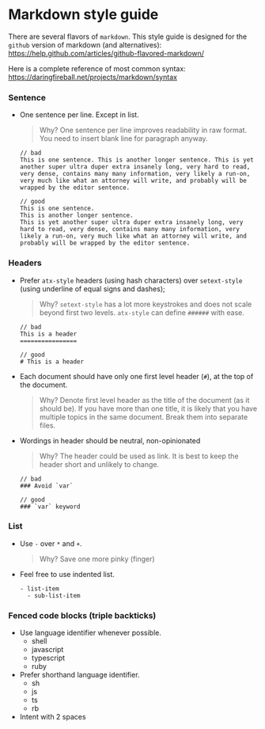 # Markdown style guide
There are several flavors of `markdown`.
This style guide is designed for the `github` version of markdown (and alternatives):
https://help.github.com/articles/github-flavored-markdown/

Here is a complete reference of most common syntax:
https://daringfireball.net/projects/markdown/syntax

### Sentence
- One sentence per line. Except in list.

  > Why? One sentence per line improves readability in raw format.
  > You need to insert blank line for paragraph anyway.

  ```
  // bad
  This is one sentence. This is another longer sentence. This is yet another super ultra duper extra insanely long, very hard to read, very dense, contains many many information, very likely a run-on, very much like what an attorney will write, and probably will be wrapped by the editor sentence.

  // good
  This is one sentence.
  This is another longer sentence.
  This is yet another super ultra duper extra insanely long, very hard to read, very dense, contains many many information, very likely a run-on, very much like what an attorney will write, and probably will be wrapped by the editor sentence.
  ```

### Headers
- Prefer `atx-style` headers (using hash characters) over `setext-style` (using underline of equal signs and dashes);

  > Why? `setext-style` has a lot more keystrokes and does not scale beyond first two levels.
  > `atx-style` can define `######` with ease.

  ```
  // bad
  This is a header
  ================

  // good
  # This is a header
  ```

- Each document should have only one first level header (`#`), at the top of the document.

  > Why? Denote first level header as the title of the document (as it should be).
  > If you have more than one title, it is likely that you have multiple topics in the same document.
  > Break them into separate files.

- Wordings in header should be neutral, non-opinionated

  > Why? The header could be used as link.
  > It is best to keep the header short and unlikely to change.

  ```
  // bad
  ### Avoid `var`
  
  // good
  ### `var` keyword
  ```

### List
- Use `-` over `*` and `+`.

  > Why? Save one more pinky (finger)

- Feel free to use indented list.

  ```
  - list-item
    - sub-list-item
  ```

### Fenced code blocks (triple backticks)
- Use language identifier whenever possible.
  - shell
  - javascript
  - typescript
  - ruby
- Prefer shorthand language identifier.
  - sh
  - js
  - ts
  - rb
- Intent with 2 spaces
